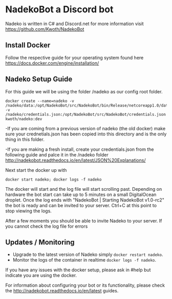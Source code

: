 # NadekoBot a Discord bot 
Nadeko is written in C# and Discord.net for more information visit https://github.com/Kwoth/NadekoBot

## Install Docker
Follow the respective guide for your operating system found here https://docs.docker.com/engine/installation/

## Nadeko Setup Guide
For this guide we will be using the folder /nadeko as our config root folder.

```
docker create --name=nadeko -v /nadeko/data:/opt/NadekoBot/src/NadekoBot/bin/Release/netcoreapp1.0/data -v /nadeko/credentials.json:/opt/NadekoBot/src/NadekoBot/credentials.json kwoth/nadeko:dev
```
-If you are coming from a previous version of nadeko (the old docker) make sure your crednetials.json has been copied into this directory and is the only thing in this folder. 

-If you are making a fresh install, create your credentials.json from the following guide and palce it in the /nadeko folder
http://nadekobot.readthedocs.io/en/latest/JSON%20Explanations/

Next start the docker up with 

```docker start nadeko; docker logs -f nadeko```

The docker will start and the log file will start scrolling past. Depending on hardware the bot start can take up to 5 minutes on a small DigitalOcean droplet.
Once the log ends with "NadekoBot | Starting NadekoBot v1.0-rc2" the bot is ready and can be invited to your server. Ctrl+C at this point to stop viewing the logs.

After a few moments you should be able to invite Nadeko to your server. If you cannot check the log file for errors 

## Updates / Monitoring

* Upgrade to the latest version of Nadeko simply `docker restart nadeko`.
* Monitor the logs of the container in realtime `docker logs -f nadeko`.

If you have any issues with the docker setup, please ask in #help but indicate you are using the docker.

For information about configuring your bot or its functionality, please check the http://nadekobot.readthedocs.io/en/latest guides.
